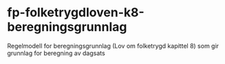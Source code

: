 # fp-folketrygdloven-k8-beregningsgrunnlag
Regelmodell for beregningsgrunnlag (Lov om folketrygd kapittel 8) som gir grunnlag for beregning av dagsats
